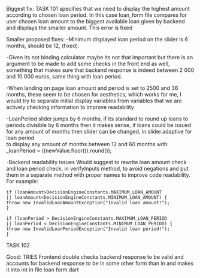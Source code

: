 Biggest fix:
TASK 101 specifies that we need to display the highest amount according to chosen loan period.
In this case loan_form file compares for user chosen loan amount to the biggest available loan given by backend and displays the smaller amount.
This error is fixed

Smaller proposed fixes:
-Minimum displayed loan period on the slider is 6 months, should be 12, (fixed).

-Given its not binding calculator maybe its not that important but 
    there is an argument to be made to add some checks in the front end as well,
    something that makes sure that backend response is indeed between 2 000 and 10 000 euros, same thing with loan period.

-When landing on page loan amount and period is set to 2500 and 36 months, these seem to be chosen for aesthetics,
    which works for me, I would try to separate initial display variables from variables that we are actively checking information to improve readability

-LoanPeriod slider jumps by 6 months, if its standard to round up loans to periods divisible by 6 months then it makes sense,
    if loans could be issued for any amount of months then slider can be changed, in slider.adaptive for loan period  
    to display any amount of months between 12 and 60 months with:
_loanPeriod = ((newValue.floor()).round());

-Backend readability issues
    Would suggest to rewrite loan amount check and loan period check, in verifyInputs method, to avoid negations
    and put them in a separate method with proper names to improve code readability.
    For example:

    if (loanAmount>DecisionEngineConstants.MAXIMUM_LOAN_AMOUNT
    || loanAmount<DecisionEngineConstants.MINIMUM_LOAN_AMOUNT) {
    throw new InvalidLoanAmountException("Invalid loan amount!");
    }

    if (loanPeriod > DecisionEngineConstants.MAXIMUM_LOAN_PERIOD
    || loanPeriod < DecisionEngineConstants.MINIMUM_LOAN_PERIOD) {
    throw new InvalidLoanPeriodException("Invalid loan period!");
    }

TASK 102







Good: TRIES Frontend double checks backend response to be valid and accounts for backend response to be in some other form than in and makes it into int
in file loan form.dart